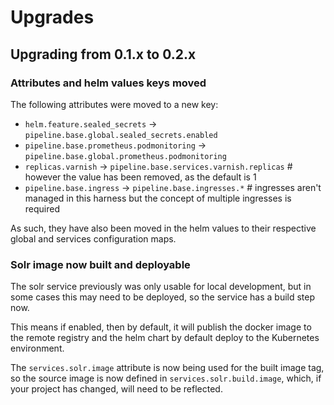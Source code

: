 # Upgrades

## Upgrading from 0.1.x to 0.2.x

### Attributes and helm values keys moved

The following attributes were moved to a new key:

* `helm.feature.sealed_secrets` -> `pipeline.base.global.sealed_secrets.enabled`
* `pipeline.base.prometheus.podmonitoring` -> `pipeline.base.global.prometheus.podmonitoring`
* `replicas.varnish` -> `pipeline.base.services.varnish.replicas` # however the value has been removed, as the default is 1
* `pipeline.base.ingress` ->  `pipeline.base.ingresses.*` # ingresses aren't managed in this harness but the concept of multiple ingresses is required

As such, they have also been moved in the helm values to their respective global and services configuration maps.

### Solr image now built and deployable

The solr service previously was only usable for local development, but in some cases this may need to be deployed, so the service has a build step now.

This means if enabled, then by default, it will publish the docker image to the remote registry and the helm chart by default deploy to the Kubernetes environment.

The `services.solr.image` attribute is now being used for the built image tag, so the source image is now defined in `services.solr.build.image`, which, if your project has changed, will need to be reflected.
